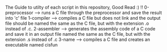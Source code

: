 The Guide to utilty of each script in this repository, Good Read :) !!
0-preprocessor --> runs a C file through the preprocessor and save the result into 'c' file
1-compiler --> compiles a C file but does not link and the output file should be named the same as the C file, but with the extension .o instead of .c.
2-assembler --> generates the assembly code of a C code and save it in an output file named the same as the C file, but with the extension .s instead of .c
3-name --> compiles a C file and creates an executable named cisfun
